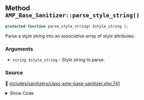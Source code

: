 ## Method `AMP_Base_Sanitizer::parse_style_string()`

```php
protected function parse_style_string( $style_string );
```

Parse a style string into an associative array of style attributes.

### Arguments

* `string $style_string` - Style string to parse.

### Source

:link: [includes/sanitizers/class-amp-base-sanitizer.php:741](../../includes/sanitizers/class-amp-base-sanitizer.php#L741-L755)

<details>
<summary>Show Code</summary>

```php
protected function parse_style_string( $style_string ) {
	// We need to turn the style string into an associative array of styles first.
	$style_string = trim( $style_string, " \t\n\r\0\x0B;" );
	$elements     = preg_split( '/(\s*:\s*|\s*;\s*)/', $style_string );
	if ( 0 !== count( $elements ) % 2 ) {
		// Style string was malformed, try to process as good as possible by stripping the last element.
		array_pop( $elements );
	}
	$chunks = array_chunk( $elements, 2 );
	// phpcs:ignore PHPCompatibility.FunctionUse.NewFunctions.array_columnFound -- WP Core provides a polyfill.
	return array_combine( array_column( $chunks, 0 ), array_column( $chunks, 1 ) );
}
```

</details>
